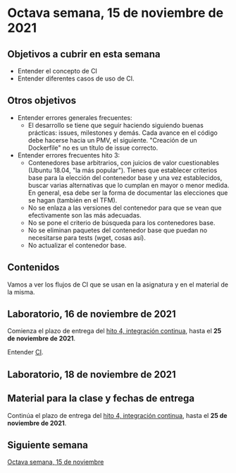 # Octava semana, 15 de noviembre de 2021

## Objetivos a cubrir en esta semana

* Entender el concepto de CI
* Entender diferentes casos de uso de CI.

## Otros objetivos

* Entender errores generales frecuentes:
  * El desarrollo se tiene que seguir haciendo siguiendo buenas prácticas:
    issues, milestones y demás. Cada avance en el código debe hacerse hacia un
    PMV, el siguiente. "Creación de un Dockerfile" no es un título de issue
    correcto.
* Entender errores frecuentes hito 3:
  * Contenedores base arbitrarios, con juicios de valor cuestionables (Ubuntu
    18.04, "la más popular"). Tienes que establecer criterios base para la
    elección del contenedor base y una vez establecidos, buscar varias
    alternativas que lo cumplan en mayor o menor medida. En general, esa debe
    ser la forma de documentar las elecciones que se hagan (también en el TFM).
  * No se enlaza a las versiones del contenedor para que se vean que
    efectivamente son las más adecuadas.
  * No se pone el criterio de búsqueda para los contenedores base.
  * No se eliminan paquetes del contenedor base que puedan no necesitarse para
    tests (wget, cosas así).
  * No actualizar el contenedor base.

## Contenidos

Vamos a ver los flujos de CI que se usan en la asignatura y en el material de la
misma.

## Laboratorio, 16 de noviembre de 2021

Comienza el plazo de entrega del [hito
4, integración continua](https://jj.github.io/CC/documentos/proyecto/4.CI),
hasta el **25 de noviembre de 2021**.

Entender [CI](https://jj.github.io/IV/preso/CI.html).

## Laboratorio, 18 de noviembre de 2021

## Material para la clase y fechas de entrega

Continúa el plazo de entrega del [hito
4, integración continua](https://jj.github.io/CC/documentos/proyecto/4.CI),
hasta el **25 de noviembre de 2021**.

## Siguiente semana

[Octava semana, 15 de noviembre](09-semana.md)
